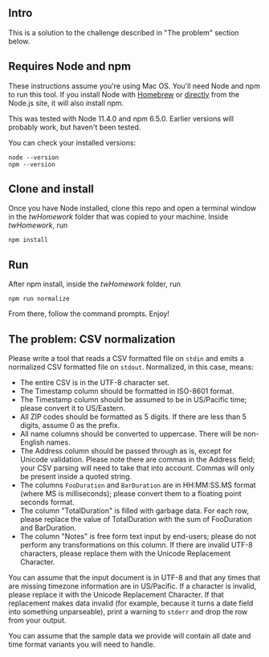 ## Intro

This is a solution to the challenge described in "The problem"
section below.

## Requires Node and npm

These instructions assume you're using Mac OS.
You'll need Node and npm to run this tool.  If you 
install Node with [Homebrew](https://brew.sh/) or
[directly](https://nodejs.org) from the Node.js site,
it will also install npm.

This was tested with Node 11.4.0 and npm 6.5.0.
Earlier versions will probably work, but haven't been tested.

You can check your installed versions:
```
node --version
npm --version
```

## Clone and install

Once you have Node installed, clone this repo and open a terminal
window in the _twHomework_ folder that was copied to your machine.
Inside _twHomework_, run
```
npm install
```

## Run

After npm install, inside the _twHomework_ folder, run
```
npm run normalize
```

From there, follow the command prompts.  Enjoy!

## The problem: CSV normalization

Please write a tool that reads a CSV formatted file on `stdin` and
emits a normalized CSV formatted file on `stdout`. Normalized, in this
case, means:

* The entire CSV is in the UTF-8 character set.
* The Timestamp column should be formatted in ISO-8601 format.
* The Timestamp column should be assumed to be in US/Pacific time;
  please convert it to US/Eastern.
* All ZIP codes should be formatted as 5 digits. If there are less
  than 5 digits, assume 0 as the prefix.
* All name columns should be converted to uppercase. There will be
  non-English names.
* The Address column should be passed through as is, except for
  Unicode validation. Please note there are commas in the Address
  field; your CSV parsing will need to take that into account. Commas
  will only be present inside a quoted string.
* The columns `FooDuration` and `BarDuration` are in HH:MM:SS.MS
  format (where MS is milliseconds); please convert them to a floating
  point seconds format.
* The column "TotalDuration" is filled with garbage data. For each
  row, please replace the value of TotalDuration with the sum of
  FooDuration and BarDuration.
* The column "Notes" is free form text input by end-users; please do
  not perform any transformations on this column. If there are invalid
  UTF-8 characters, please replace them with the Unicode Replacement
  Character.

You can assume that the input document is in UTF-8 and that any times
that are missing timezone information are in US/Pacific. If a
character is invalid, please replace it with the Unicode Replacement
Character. If that replacement makes data invalid (for example,
because it turns a date field into something unparseable), print a
warning to `stderr` and drop the row from your output.

You can assume that the sample data we provide will contain all date
and time format variants you will need to handle.
